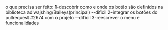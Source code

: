 o que precisa ser feito:
1-descobrir como e onde os botão são definidos na biblioteca adiwajshing/Baileys(principal) --dificil
2-integrar os botões do pullrequest #2674 com o projeto --dificil
3-reescrever o menu e funcionalidades